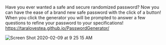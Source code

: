 Have you ever wanted a safe and secure randomized password? Now you can have the ease of a brand new safe password
with the click of a button! 
When you click the generator you will be prompted to answer a few questions to refine your password to your specifications!
https://taralovestea.github.io/PasswordGenerator/

![Screen Shot 2020-02-09 at 9 25 15 AM](https://user-images.githubusercontent.com/59029999/74109114-57bcb400-4b46-11ea-8deb-92b79f7e9947.png)
